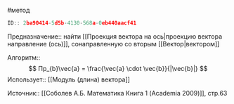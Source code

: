 #метод

```javascript
ID:: 2ba90414-5d5b-4130-568a-0eb440aacf41
```

Предназначение:: найти [[Проекция вектора на ось|проекцию вектора направление (ось)]], сонаправленную со вторым [[Вектор|вектором]]

Алгоритм:: $$
Пр_{b}\vec{a} = \frac{\vec{a} \cdot \vec{b}}{|\vec{b}|}
$$
Использует:: [[Модуль (длина) вектора]]

Источник:: [[Соболев А.Б. Математика Книга 1 (Academia 2009)]], стр.63
